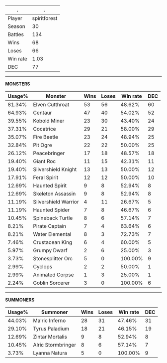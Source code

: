 .|.
|-|-
Player|spiritforest
Season|30
Battles|134
Wins|68
Loses|66
Win rate|1.03
DEC|77

---
**MONSTERS**

Usage%|Monster|Wins|Loses|Win rate|DEC|
-|-|-|-|-|-|
81.34%|Elven Cutthroat|53|56|48.62%|60|
64.93%|Centaur|47|40|54.02%|52|
39.55%|Kobold Miner|23|30|43.40%|24|
37.31%|Cocatrice|29|21|58.00%|29|
35.07%|Fire Beetle|23|24|48.94%|25|
32.84%|Pit Ogre|22|22|50.00%|25|
26.12%|Peacebringer|17|18|48.57%|18|
19.40%|Giant Roc|11|15|42.31%|11|
19.40%|Silvershield Knight|13|13|50.00%|12|
17.91%|Feral Spirit|12|12|50.00%|10|
12.69%|Haunted Spirit|9|8|52.94%|8|
12.69%|Skeleton Assassin|9|8|52.94%|8|
11.19%|Silvershield Warrior|4|11|26.67%|5|
11.19%|Haunted Spider|7|8|46.67%|6|
10.45%|Spineback Turtle|8|6|57.14%|7|
8.21%|Pirate Captain|7|4|63.64%|6|
8.21%|Water Elemental|8|3|72.73%|7|
7.46%|Crustacean King|6|4|60.00%|5|
5.97%|Grumpy Dwarf|2|6|25.00%|3|
3.73%|Stonesplitter Orc|5|0|100.00%|9|
2.99%|Cyclops|2|2|50.00%|1|
2.99%|Animated Corpse|1|3|25.00%|1|
2.24%|Goblin Sorcerer|3|0|100.00%|6|

---
**SUMMONERS**

Usage%|Summoner|Wins|Loses|Win rate|DEC|
-|-|-|-|-|-|
44.03%|Malric Inferno|28|31|47.46%|31|
29.10%|Tyrus Paladium|18|21|46.15%|19|
12.69%|Zintar Mortalis|9|8|52.94%|8|
10.45%|Alric Stormbringer|8|6|57.14%|7|
3.73%|Lyanna Natura|5|0|100.00%|9|
